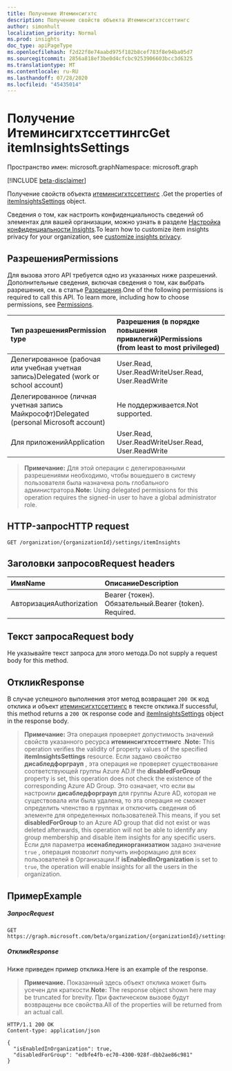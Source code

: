 ```yaml
---
title: Получение Итеминсигхтс
description: Получение свойств объекта Итеминсигхтссеттингс
author: simonhult
localization_priority: Normal
ms.prod: insights
doc_type: apiPageType
ms.openlocfilehash: f2d22f8e74aabd975f182b8cef783f8e94ba05d7
ms.sourcegitcommit: 2856a818ef3be0d4cfcbc9253906603bcc3d6325
ms.translationtype: MT
ms.contentlocale: ru-RU
ms.lasthandoff: 07/28/2020
ms.locfileid: "45435014"
---
```

# <a name="get-iteminsightssettings"></a><span data-ttu-id="6b409-103">Получение Итеминсигхтссеттингс</span><span class="sxs-lookup"><span data-stu-id="6b409-103">Get itemInsightsSettings</span></span>

<span data-ttu-id="6b409-104">Пространство имен: microsoft.graph</span><span class="sxs-lookup"><span data-stu-id="6b409-104">Namespace: microsoft.graph</span></span>

[!INCLUDE [beta-disclaimer](../../includes/beta-disclaimer.md)]

<span data-ttu-id="6b409-105">Получение свойств объекта [итеминсигхтссеттингс](../resources/iteminsightssettings.md) .</span><span class="sxs-lookup"><span data-stu-id="6b409-105">Get the properties of [itemInsightsSettings](../resources/iteminsightssettings.md) object.</span></span>

<span data-ttu-id="6b409-106">Сведения о том, как настроить конфиденциальность сведений об элементах для вашей организации, можно узнать в разделе [Настройка конфиденциальности Insights](/graph/insights-customize-item-insights-privacy?view=graph-rest-1.0).</span><span class="sxs-lookup"><span data-stu-id="6b409-106">To learn how to customize item insights privacy for your organization, see [customize insights privacy](/graph/insights-customize-item-insights-privacy?view=graph-rest-1.0).</span></span> 

## <a name="permissions"></a><span data-ttu-id="6b409-107">Разрешения</span><span class="sxs-lookup"><span data-stu-id="6b409-107">Permissions</span></span>

<span data-ttu-id="6b409-p101">Для вызова этого API требуется одно из указанных ниже разрешений. Дополнительные сведения, включая сведения о том, как выбрать разрешения, см. в статье [Разрешения](/graph/permissions-reference).</span><span class="sxs-lookup"><span data-stu-id="6b409-p101">One of the following permissions is required to call this API. To learn more, including how to choose permissions, see [Permissions](/graph/permissions-reference).</span></span>

|<span data-ttu-id="6b409-110">Тип разрешения</span><span class="sxs-lookup"><span data-stu-id="6b409-110">Permission type</span></span>      | <span data-ttu-id="6b409-111">Разрешения (в порядке повышения привилегий)</span><span class="sxs-lookup"><span data-stu-id="6b409-111">Permissions (from least to most privileged)</span></span>              |
|:--------------------|:---------------------------------------------------------|
|<span data-ttu-id="6b409-112">Делегированное (рабочая или учебная учетная запись)</span><span class="sxs-lookup"><span data-stu-id="6b409-112">Delegated (work or school account)</span></span> | <span data-ttu-id="6b409-113">User.Read, User.ReadWrite</span><span class="sxs-lookup"><span data-stu-id="6b409-113">User.Read, User.ReadWrite</span></span> |
|<span data-ttu-id="6b409-114">Делегированное (личная учетная запись Майкрософт)</span><span class="sxs-lookup"><span data-stu-id="6b409-114">Delegated (personal Microsoft account)</span></span> | <span data-ttu-id="6b409-115">Не поддерживается.</span><span class="sxs-lookup"><span data-stu-id="6b409-115">Not supported.</span></span>    |
|<span data-ttu-id="6b409-116">Для приложений</span><span class="sxs-lookup"><span data-stu-id="6b409-116">Application</span></span> | <span data-ttu-id="6b409-117">User.Read, User.ReadWrite</span><span class="sxs-lookup"><span data-stu-id="6b409-117">User.Read, User.ReadWrite</span></span>  |

><span data-ttu-id="6b409-118">**Примечание:** Для этой операции с делегированными разрешениями необходимо, чтобы вошедшего в систему пользователя была назначена роль глобального администратора.</span><span class="sxs-lookup"><span data-stu-id="6b409-118">**Note:** Using delegated permissions for this operation requires the signed-in user to have a global administrator role.</span></span>

## <a name="http-request"></a><span data-ttu-id="6b409-119">HTTP-запрос</span><span class="sxs-lookup"><span data-stu-id="6b409-119">HTTP request</span></span>
<!-- { "blockType": "ignored" } -->

```http
GET /organization/{organizationId}/settings/itemInsights
```

## <a name="request-headers"></a><span data-ttu-id="6b409-120">Заголовки запросов</span><span class="sxs-lookup"><span data-stu-id="6b409-120">Request headers</span></span>

| <span data-ttu-id="6b409-121">Имя</span><span class="sxs-lookup"><span data-stu-id="6b409-121">Name</span></span>       | <span data-ttu-id="6b409-122">Описание</span><span class="sxs-lookup"><span data-stu-id="6b409-122">Description</span></span>|
|:-----------|:----------|
| <span data-ttu-id="6b409-123">Авторизация</span><span class="sxs-lookup"><span data-stu-id="6b409-123">Authorization</span></span>  | <span data-ttu-id="6b409-p102">Bearer {токен}. Обязательный.</span><span class="sxs-lookup"><span data-stu-id="6b409-p102">Bearer {token}. Required.</span></span> |

## <a name="request-body"></a><span data-ttu-id="6b409-126">Текст запроса</span><span class="sxs-lookup"><span data-stu-id="6b409-126">Request body</span></span>

<span data-ttu-id="6b409-127">Не указывайте текст запроса для этого метода.</span><span class="sxs-lookup"><span data-stu-id="6b409-127">Do not supply a request body for this method.</span></span>

## <a name="response"></a><span data-ttu-id="6b409-128">Отклик</span><span class="sxs-lookup"><span data-stu-id="6b409-128">Response</span></span>

<span data-ttu-id="6b409-129">В случае успешного выполнения этот метод возвращает `200 OK` код отклика и объект [итеминсигхтссеттингс](../resources/iteminsightssettings.md) в тексте отклика.</span><span class="sxs-lookup"><span data-stu-id="6b409-129">If successful, this method returns a `200 OK` response code and [itemInsightsSettings](../resources/iteminsightssettings.md) object in the response body.</span></span>

><span data-ttu-id="6b409-130">**Примечание:** Эта операция проверяет допустимость значений свойств указанного ресурса **итеминсигхтссеттингс** .</span><span class="sxs-lookup"><span data-stu-id="6b409-130">**Note:** This operation verifies the validity of property values of the specified **itemInsightsSettings** resource.</span></span> <span data-ttu-id="6b409-131">Если задано свойство **дисабледфорграуп** , эта операция не проверяет существование соответствующей группы Azure AD.</span><span class="sxs-lookup"><span data-stu-id="6b409-131">If the **disabledForGroup** property is set, this operation does not check the existence of the corresponding Azure AD Group.</span></span> <span data-ttu-id="6b409-132">Это означает, что если вы настроили **дисабледфорграуп** для группы Azure AD, которая не существовала или была удалена, то эта операция не сможет определить членство в группах и отключить сведения об элементе для определенных пользователей.</span><span class="sxs-lookup"><span data-stu-id="6b409-132">This means, if you set **disabledForGroup** to an Azure AD group that did not exist or was deleted afterwards, this operation will not be able to identify any group membership and disable item insights for any specific users.</span></span> <span data-ttu-id="6b409-133">Если для параметра **исенаблединорганизатион** задано значение `true` , операция позволит получить информацию для всех пользователей в Организации.</span><span class="sxs-lookup"><span data-stu-id="6b409-133">If **isEnabledInOrganization** is set to `true`, the operation will enable insights for all the users in the organization.</span></span> 

## <a name="example"></a><span data-ttu-id="6b409-134">Пример</span><span class="sxs-lookup"><span data-stu-id="6b409-134">Example</span></span>

##### <a name="request"></a><span data-ttu-id="6b409-135">Запрос</span><span class="sxs-lookup"><span data-stu-id="6b409-135">Request</span></span>
<!-- {
  "blockType": "request",
  "name": "get_iteminsightssettings"
}-->

```http
GET https://graph.microsoft.com/beta/organization/{organizationId}/settings/itemInsights
```

##### <a name="response"></a><span data-ttu-id="6b409-136">Отклик</span><span class="sxs-lookup"><span data-stu-id="6b409-136">Response</span></span>

<span data-ttu-id="6b409-137">Ниже приведен пример отклика.</span><span class="sxs-lookup"><span data-stu-id="6b409-137">Here is an example of the response.</span></span> 
> <span data-ttu-id="6b409-138">**Примечание.** Показанный здесь объект отклика может быть усечен для краткости.</span><span class="sxs-lookup"><span data-stu-id="6b409-138">**Note:** The response object shown here may be truncated for brevity.</span></span> <span data-ttu-id="6b409-139">При фактическом вызове будут возвращены все свойства.</span><span class="sxs-lookup"><span data-stu-id="6b409-139">All of the properties will be returned from an actual call.</span></span>

<!-- {
  "blockType": "response",
  "truncated": true,
  "@odata.type": "microsoft.graph.itemInsightsSettings",
  "name": "get_iteminsightssettings"
} -->

```http
HTTP/1.1 200 OK
Content-type: application/json

{
  "isEnabledInOrganization": true,
  "disabledForGroup": "edbfe4fb-ec70-4300-928f-dbb2ae86c981"
}
```
